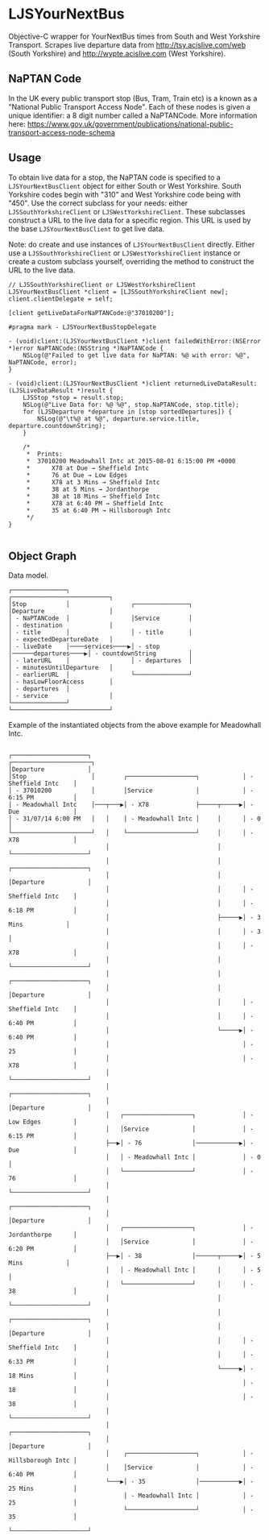 # LJSYourNextBus

Objective-C wrapper for YourNextBus times from South and West Yorkshire Transport. Scrapes live departure data from http://tsy.acislive.com/web (South Yorkshire) and http://wypte.acislive.com (West Yorkshire).

## NaPTAN Code

In the UK every public transport stop (Bus, Tram, Train etc) is a known as a "National Public Transport Access Node". Each of these nodes is given a unique identifier: a 8 digit number called a NaPTANCode. More information here: https://www.gov.uk/government/publications/national-public-transport-access-node-schema

## Usage

To obtain live data for a stop, the NaPTAN code is specified to a `LJSYourNextBusClient` object for either South or West Yorkshire. South Yorkshire codes begin with "310" and West Yorkshire code being with "450". Use the correct subclass for your needs: either `LJSSouthYorkshireClient` or `LJSWestYorkshireClient`. These subclasses construct a URL to the live data for a specific region. This URL is used by the base `LJSYourNextBusClient` to get live data. 

Note: do create and use instances of `LJSYourNextBusClient` directly. Either use a `LJSSouthYorkshireClient` or `LJSWestYorkshireClient` instance or create a custom subclass yourself, overriding the method to construct the URL to the live data.

```
// LJSSouthYorkshireClient or LJSWestYorkshireClient
LJSYourNextBusClient *client = [LJSSouthYorkshireClient new];
client.clientDelegate = self;

[client getLiveDataForNaPTANCode:@"37010200"];

#pragma mark - LJSYourNextBusStopDelegate

- (void)client:(LJSYourNextBusClient *)client failedWithError:(NSError *)error NaPTANCode:(NSString *)NaPTANCode {
	NSLog(@"Failed to get live data for NaPTAN: %@ with error: %@", NaPTANCode, error);
}

- (void)client:(LJSYourNextBusClient *)client returnedLiveDataResult:(LJSLiveDataResult *)result {
	LJSStop *stop = result.stop;
	NSLog(@"Live Data for: %@ %@", stop.NaPTANCode, stop.title);
	for (LJSDeparture *departure in [stop sortedDepartures]) {
		NSLog(@"\t%@ at %@", departure.service.title, departure.countdownString);
	}
	
	/*
	 *	Prints:
	 *	37010200 Meadowhall Intc at 2015-08-01 6:15:00 PM +0000
	 *		X78 at Due → Sheffield Intc
	 *		76 at Due → Low Edges
	 *		X78 at 3 Mins → Sheffield Intc
	 *		38 at 5 Mins → Jordanthorpe
	 *		38 at 18 Mins → Sheffield Intc
	 *		X78 at 6:40 PM → Sheffield Intc
	 *		35 at 6:40 PM → Hillsborough Intc
	 */
}


```

## Object Graph

Data model.

```
┌───────────────┐                                                       ┌───────────────────────────┐
│Stop           │                 ┌───────────────┐                     │Departure                  │
│ - NaPTANCode  │                 │Service        │                     │ - destination             │
│ - title       │                 │ - title       │                     │ - expectedDepartureDate   │
│ - liveDate    │────services────▶│ - stop        │──────departures────▶│ - countdownString         │
│ - laterURL    │                 │ - departures  │                     │ - minutesUntilDeparture   │
│ - earlierURL  │                 └───────────────┘                     │ - hasLowFloorAccess       │
│ - departures  │                                                       │ - service                 │
└───────────────┘                                                       └───────────────────────────┘
```	 

Example of the instantiated objects from the above example for Meadowhall Intc.

```
                                                                 ┌─────────────────────┐
┌──────────────────────┐                                         │Departure            │
│Stop                  │        ┌───────────────────┐            │ - Sheffield Intc    │
│ - 37010200           │        │Service            │            │ - 6:15 PM           │
│ - Meadowhall Intc    │───┬───▶│ - X78             ├─────┬─────▶│ - Due               │
│ - 31/07/14 6:00 PM   │   │    │ - Meadowhall Intc │     │      │ - 0                 │
└──────────────────────┘   │    └───────────────────┘     │      │ - X78               │
                           │                              │      └─────────────────────┘
                           │                              │      ┌─────────────────────┐
                           │                              │      │Departure            │
                           │                              │      │ - Sheffield Intc    │
                           │                              │      │ - 6:18 PM           │
                           │                              ├─────▶│ - 3 Mins            │
                           │                              │      │ - 3                 │
                           │                              │      │ - X78               │
                           │                              │      └─────────────────────┘
                           │                              │      ┌─────────────────────┐
                           │                              │      │Departure            │
                           │                              │      │ - Sheffield Intc    │
                           │                              │      │ - 6:40 PM           │
                           │                              └─────▶│ - 6:40 PM           │
                           │                                     │ - 25                │
                           │                                     │ - X78               │
                           │                                     └─────────────────────┘
                           │                                     ┌─────────────────────┐
                           │                                     │Departure            │
                           │   ┌───────────────────┐             │ - Low Edges         │
                           │   │Service            │             │ - 6:15 PM           │
                           ├──▶│ - 76              │────────────▶│ - Due               │
                           │   │ - Meadowhall Intc │             │ - 0                 │
                           │   └───────────────────┘             │ - 76                │
                           │                                     └─────────────────────┘
                           │                                     ┌─────────────────────┐
                           │                                     │Departure            │
                           │   ┌───────────────────┐             │ - Jordanthorpe      │
                           │   │Service            │             │ - 6:20 PM           │
                           ├──▶│ - 38              │──────┬─────▶│ - 5 Mins            │
                           │   │ - Meadowhall Intc │      │      │ - 5                 │
                           │   └───────────────────┘      │      │ - 38                │
                           │                              │      └─────────────────────┘
                           │                              │      ┌─────────────────────┐
                           │                              │      │Departure            │
                           │                              │      │ - Sheffield Intc    │
                           │                              │      │ - 6:33 PM           │
                           │                              └─────▶│ - 18 Mins           │
                           │                                     │ - 18                │
                           │                                     │ - 38                │
                           │                                     └─────────────────────┘
                           │                                     ┌─────────────────────┐
                           │                                     │Departure            │
                           │    ┌───────────────────┐            │ - Hillsborough Intc │
                           │    │Service            │            │ - 6:40 PM           │
                           └───▶│ - 35              │───────────▶│ - 25 Mins           │
                                │ - Meadowhall Intc │            │ - 25                │
                                └───────────────────┘            │ - 35                │
                                                                 └─────────────────────┘
```